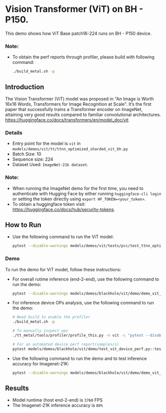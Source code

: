 # Vision Transformer (ViT) on BH - P150.
This demo shows how ViT Base patch16-224 runs on BH - P150 device.

### Note:

- To obtain the perf reports through profiler, please build with following command:
  ```sh
  ./build_metal.sh -p
  ```

## Introduction

The Vision Transformer (ViT) model was proposed in "An Image is Worth 16x16 Words, Transformers for Image Recognition at Scale".
It’s the first paper that successfully trains a Transformer encoder on ImageNet, attaining very good results compared to familiar convolutional architectures.
https://huggingface.co/docs/transformers/en/model_doc/vit

### Details

- Entry point for the model is `vit` in `models/demos/vit/tt/ttnn_optimized_sharded_vit_bh.py`
- Batch Size: 10
- Sequence size: 224
- Dataset Used: `ImageNet-21k dataset`.

### Note:

- When running the ImageNet demo for the first time, you need to authenticate with Hugging Face by either running `huggingface-cli login` or setting the token directly using `export HF_TOKEN=<your_token>`.
- To obtain a huggingface token visit: https://huggingface.co/docs/hub/security-tokens.

## How to Run

- Use the following command to run the ViT model:

  ```sh
  pytest --disable-warnings models/demos/vit/tests/pcc/test_ttnn_optimized_sharded_vit_bh.py::test_vit
  ```

### Demo

To run the demo for ViT model, follow these instructions:

-  For overall rutime inference (end-2-end), use the following command to run the demo:

    ```sh
    pytest --disable-warnings models/demos/blackhole/vit/demo/demo_vit_ttnn_inference_perf_e2e_2cq_trace.py
    ```

-  For inference device OPs analysis, use the following command to run the demo:

    ```sh
    # Need build to enable the profiler
    ./build_metal.sh -p

    # To manually inspect ops
    ./tt_metal/tools/profiler/profile_this.py -n vit -c "pytest --disable-warnings models/demos/blackhole/vit/demo/test_vit_device_perf.py::test_vit_device_ops"

    # For an automated device perf report(samples/s)
    pytest models/demos/blackhole/vit/demo/test_vit_device_perf.py::test_vit_perf_device
    ```

- Use the following command to run the demo and to test inference accuracy for Imagenet-21K:

  ```sh
  pytest --disable-warnings models/demos/blackhole/vit/demo/demo_vit_performant_imagenet_inference.py::test_run_vit_trace_2cqs_inference
  ```


## Results

- Model runtime (host end-2-end) is `3760` FPS
- The Imagenet-21K inference accuracy is `80%`
